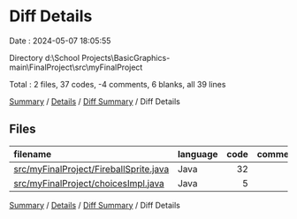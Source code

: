# Diff Details

Date : 2024-05-07 18:05:55

Directory d:\\School Projects\\BasicGraphics-main\\FinalProject\\src\\myFinalProject

Total : 2 files,  37 codes, -4 comments, 6 blanks, all 39 lines

[Summary](results.md) / [Details](details.md) / [Diff Summary](diff.md) / Diff Details

## Files
| filename | language | code | comment | blank | total |
| :--- | :--- | ---: | ---: | ---: | ---: |
| [src/myFinalProject/FireballSprite.java](/src/myFinalProject/FireballSprite.java) | Java | 32 | -4 | 4 | 32 |
| [src/myFinalProject/choicesImpl.java](/src/myFinalProject/choicesImpl.java) | Java | 5 | 0 | 2 | 7 |

[Summary](results.md) / [Details](details.md) / [Diff Summary](diff.md) / Diff Details